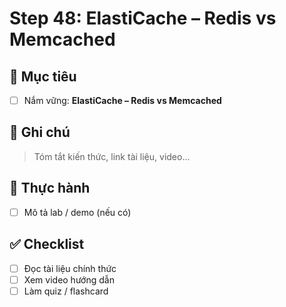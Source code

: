 # Step 48: ElastiCache – Redis vs Memcached

## 🎯 Mục tiêu
- [ ] Nắm vững: **ElastiCache – Redis vs Memcached**

## 📘 Ghi chú
> Tóm tắt kiến thức, link tài liệu, video...

## 🧪 Thực hành
- [ ] Mô tả lab / demo (nếu có)

## ✅ Checklist
- [ ] Đọc tài liệu chính thức
- [ ] Xem video hướng dẫn
- [ ] Làm quiz / flashcard
